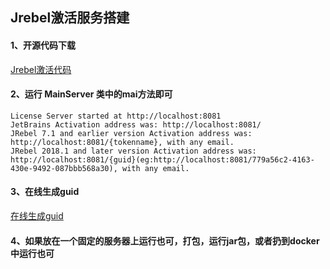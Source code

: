 ## Jrebel激活服务搭建

#### 1、开源代码下载 
[Jrebel激活代码](https://gitee.com/ylyyj/JrebelLicenseServerforJava)

#### 2、运行 MainServer 类中的mai方法即可
```
License Server started at http://localhost:8081
JetBrains Activation address was: http://localhost:8081/
JRebel 7.1 and earlier version Activation address was: http://localhost:8081/{tokenname}, with any email.
JRebel 2018.1 and later version Activation address was: http://localhost:8081/{guid}(eg:http://localhost:8081/779a56c2-4163-430e-9492-087bbb568a30), with any email.
```

#### 3、在线生成guid
[在线生成guid](http://www.ofmonkey.com/transfer/guid)

#### 4、如果放在一个固定的服务器上运行也可，打包，运行jar包，或者扔到docker中运行也可